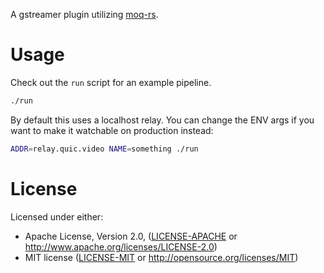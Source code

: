 A gstreamer plugin utilizing [moq-rs](https://github.com/kixelated/moq-rs).

# Usage
Check out the `run` script for an example pipeline.

```bash
./run
```

By default this uses a localhost relay.
You can change the ENV args if you want to make it watchable on production instead:

```bash
ADDR=relay.quic.video NAME=something ./run
```

# License

Licensed under either:

-   Apache License, Version 2.0, ([LICENSE-APACHE](LICENSE-APACHE) or http://www.apache.org/licenses/LICENSE-2.0)
-   MIT license ([LICENSE-MIT](LICENSE-MIT) or http://opensource.org/licenses/MIT)
